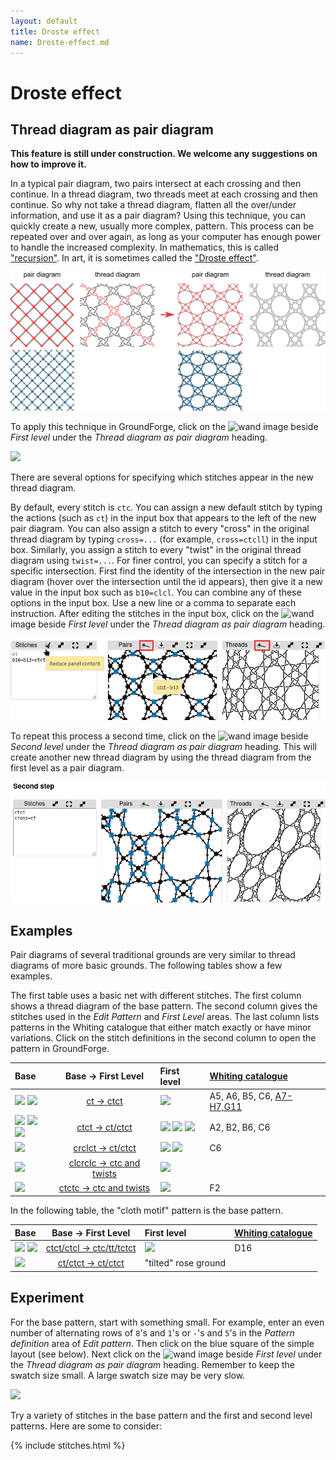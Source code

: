 ```yaml
---
layout: default
title: Droste effect
name: Droste-effect.md
---
```


Droste effect
=============

Thread diagram as pair diagram
------------------------------
**This feature is still under construction.  We welcome any suggestions on how to improve it.**

In a typical pair diagram, two pairs intersect at each crossing and then continue.  In a thread diagram, two threads meet at each crossing and then continue.  So why not take a thread diagram, flatten all the over/under information, and use it as a pair diagram?  Using this technique, you can quickly create a new, usually more complex, pattern.  This process can be repeated over and over again, as long as your computer has enough power to handle the increased complexity.    In mathematics, this is called ["recursion"](https://en.wikipedia.org/wiki/Recursion).  In art, it is sometimes called the ["Droste effect"](https://en.wikipedia.org/wiki/Droste_effect).

![](images/simple-droste.png)

To apply this technique in GroundForge, click on the ![wand](/GroundForge/images/wand.png) image beside _First level_ under the _Thread diagram as pair diagram_ heading. 
 
![](images/reuse.png)

There are several options for specifying which stitches appear in the new thread diagram.

By default, every stitch is `ctc`.  You can assign a new default stitch by typing the actions (such as `ct`) in the input box that appears to the left of the new pair diagram. You can also assign a stitch to every "cross" in the original thread diagram by typing `cross=...` (for example, `cross=ctcll`) in the input box.  Similarly, you assign a stitch to every "twist" in the original thread diagram using `twist=...`.  For finer control, you can specify a stitch for a specific intersection.  First find the identity of the intersection in the new pair diagram (hover over the intersection until the id appears), then give it a new value in the input box such as `b10=clcl`.  You can combine any of these options in the input box.  Use a new line or a comma to separate each instruction. After editing the stitches in the input box, click on the ![wand](/GroundForge/images/wand.png) image beside _First level_ under the _Thread diagram as pair diagram_ heading. 

![](images/droste-assign-stitches.png)

To repeat this process a second time, click on the ![wand](/GroundForge/images/wand.png) image beside _Second level_ under the _Thread diagram as pair diagram_ heading.   This will create another new thread diagram by using the thread diagram from the first level as a pair diagram.

![](images/droste-repeat-assign-stitches.png)


## Examples

Pair diagrams of several traditional grounds are very similar to thread diagrams of more basic grounds.  The following tables show a few examples.
 
 The first table uses a basic net with different stitches.   The first column shows a thread diagram of the base pattern.  The second column gives the stitches used in the _Edit Pattern_ and _First Level_ areas.  The last column lists patterns in the Whiting catalogue that either match exactly or have minor variations.  Click on the stitch definitions in the second column to open the pattern in GroundForge.

Base  | Base &rarr; First Level | First level | [Whiting catalogue](/gw-lace-to-gf)
:-----|:-----------------------:|:------------|:--------- 
![](stitches/ct.png) ![](stitches/ct-color1.png) | [ct &rarr; ctct]      | ![](/gw-lace-to-gf/w/page76a.gif) | A5, A6, B5, C6, [A7-H7,G11]
![](stitches/ctct.png) ![](stitches/ctct-color1a.png) ![](stitches/ctct-color1b.png) | [ctct &rarr; ct/ctct] | ![](/gw-lace-to-gf/w/page120a.gif) ![](stitches/ctct-color2a.png) ![](stitches/ctct-color2b.png) | A2, B2, B6, C6
![](stitches/crclct.png) | [crclct &rarr; ct/ctct] | ![](/gw-lace-to-gf/w/page139a.gif) ![](stitches/crclct-color2.png) | C6
![](stitches/clcrclc.png) | [clcrclc &rarr; ctc and twists] | ![](stitches/clcrclc-color2.png)
![](stitches/ctctc.png) | [ctctc &rarr; ctc and twists] | ![](/gw-lace-to-gf/w/page178a.gif) | F2

In the following table, the "cloth motif" pattern is the base pattern.

Base  | Base &rarr; First Level    | First level     | [Whiting catalogue](/gw-lace-to-gf)
:-----|:--------------------------:|:----------------|:--------- 
![](stitches/ctc-ctcr.png) ![](stitches/ctc-ctcr-color.png)  | [ctct/ctcl &rarr; ctc/tt/tctct] | ![](/gw-lace-to-gf/w/page150a.gif) | D16
![](stitches/2x-ct-ctct.png) | [ct/ctct &rarr; ct/ctct] | "tilted" rose ground


[ct &rarr; ctct]: /GroundForge/tiles?tile=-5&tileStitch=ct&droste2=ctct&patchWidth=5&patchHeight=6&shiftColsSW=-2&shiftRowsSW=0&shiftColsSE=1&shiftRowsSE=1
[ctct &rarr; ct/ctct]: /GroundForge/tiles?patchWidth=5&patchHeight=6&b1=ctct&tile=-5&footsideStitch=ctctt&tileStitch=ctct&headsideStitch=ctctt&shiftColsSW=-2&shiftRowsSW=0&shiftColsSE=1&shiftRowsSE=1&droste2=ct,cross=ctct
[crclct &rarr; ct/ctct]: /GroundForge/tiles?tile=-5&tileStitch=crclct&droste2=ctct,b16=b15=b12=ct&patchWidth=5&patchHeight=6&shiftColsSW=-2&shiftRowsSW=0&shiftColsSE=1&shiftRowsSE=1
[clcrclc &rarr; ctc]: /GroundForge/tiles?tile=-5&tileStitch=clcrclc&droste2=ctc,b16=ctct,b13=ctcr,b15=ctcl&patchWidth=5&patchHeight=6&shiftColsSW=-2&shiftRowsSW=0&shiftColsSE=1&shiftRowsSE=1
[clcrclc &rarr; ctc and twists]: /GroundForge/tiles?tile=-5&tileStitch=ctctc&droste2=ctc,B16=ctcttt,B15=ctcrrr,B14=ctclll,b13=ctcctc&patchWidth=5&patchHeight=6&shiftColsSW=-2&shiftRowsSW=0&shiftColsSE=1&shiftRowsSE=1
[ctctc &rarr; ctc and twists]: /GroundForge/tiles?tile=-5&tileStitch=ctctc&droste2=ctc,B16=ctcttt,B15=ctcrrr,B14=ctclll,b13=ctcctc&patchWidth=5&patchHeight=6&shiftColsSW=-2&shiftRowsSW=0&shiftColsSE=1&shiftRowsSE=1

[ctct/ctcl &rarr; ctc/tt/tctct]: /GroundForge/tiles?tile=8,1&a1=ctct&a2=ctcl&droste2=ctc,a24=a15=tt,a14=tctct&patchWidth=4&patchHeight=4&shiftColsSW=0&shiftRowsSW=2&shiftColsSE=1&shiftRowsSE=2
[ct/ctct &rarr; ct/ctct]: /GroundForge/tiles?tile=88,11&tileStitch=ctct&b1=ct&a2=ct&droste2=cross=ctct,twist=ct&patchWidth=6&patchHeight=6&shiftColsSW=0&shiftRowsSW=2&shiftColsSE=2&shiftRowsSE=2
[A7-H7,G11]: /gw-lace-to-gf#val


Experiment
-------------------------

For the base pattern, start with something small.  For example, enter an even number of alternating rows of `8`'s and `1`'s or `-`'s and `5`'s in the _Pattern definition_ area of _Edit pattern_. Then click on the blue square of the simple layout (see below).  Next click on the ![wand](/GroundForge/images/wand.png) image beside _First level_ under the _Thread diagram as pair diagram_ heading. Remember to keep the swatch size small.  A large swatch size may be very slow. 

![](images/init-droste.png)

Try a variety of stitches in the base pattern and the first and second level patterns.  Here are some to consider:

{% include stitches.html %}